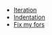 
* [Iteration](https://lisds.github.io/textbook/iteration/iteration)
* [Indentation](https://lisds.github.io/textbook/iteration/indentation)
* [Fix my
  fors](https://ds.lis.2i2c.cloud/hub/user-redirect/git-pull?repo=https%3A//github.com/lisds/fix_my_fors&subPath=fix_my_fors.ipynb)
